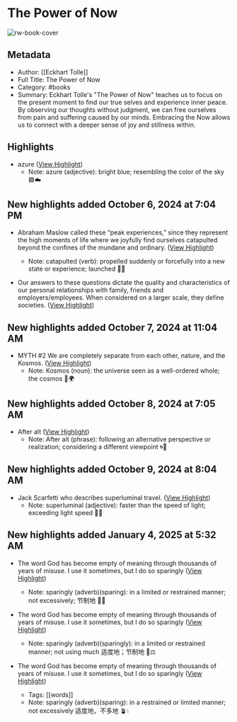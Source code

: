# The Power of Now

![rw-book-cover](https://readwise-assets.s3.amazonaws.com/media/reader/parsed_document_assets/222857294/KU-s92eGaTZxYl6TaqEOd4y08p0BuoMR8Ly4-qEYqus-cov_3gKxihJ.jpeg)

## Metadata
- Author: [[Eckhart Tolle]]
- Full Title: The Power of Now
- Category: #books
- Summary: Eckhart Tolle's "The Power of Now" teaches us to focus on the present moment to find our true selves and experience inner peace. By observing our thoughts without judgment, we can free ourselves from pain and suffering caused by our minds. Embracing the Now allows us to connect with a deeper sense of joy and stillness within.

## Highlights
- azure ([View Highlight](https://read.readwise.io/read/01j9bb7v073mcmd8hp19nkkhfy))
    - Note: azure (adjective): bright blue; resembling the color of the sky 🟦☁️

## New highlights added October 6, 2024 at 7:04 PM
- Abraham Maslow called these “peak experiences,” since they represent the high moments of life where we joyfully find ourselves catapulted beyond the confines of the mundane and ordinary. ([View Highlight](https://read.readwise.io/read/01j9hqzaxsshcvxzk0j0ftwj72))
    - Note: catapulted (verb): propelled suddenly or forcefully into a new state or experience; launched 🚀✨

- Our answers to these questions dictate the quality and characteristics of our personal relationships with family, friends and employers/employees. When considered on a larger scale, they define societies. ([View Highlight](https://read.readwise.io/read/01j9htjnvfkapt5tdcztwz8j5q))

## New highlights added October 7, 2024 at 11:04 AM
- MYTH #2 We are completely separate from each other, nature, and the Kosmos. ([View Highlight](https://read.readwise.io/read/01j9kqxzpnp984jg21tfbmavk9))
    - Note: Kosmos (noun): the universe seen as a well-ordered whole; the cosmos 🌌🌍

## New highlights added October 8, 2024 at 7:05 AM
- After alt ([View Highlight](https://read.readwise.io/read/01j9ntm770v0b2q2an3qscrpzj))
    - Note: After alt (phrase): following an alternative perspective or realization; considering a different viewpoint 🌀🔄

## New highlights added October 9, 2024 at 8:04 AM
- Jack Scarfetti who describes superluminal travel. ([View Highlight](https://read.readwise.io/read/01j9rff19ahsxy9mpyr3k5amxz))
    - Note: superluminal (adjective): faster than the speed of light; exceeding light speed 🌌🚀

## New highlights added January 4, 2025 at 5:32 AM
- The word God has become empty of meaning through thousands of years of misuse. I use it sometimes, but I do so sparingly ([View Highlight](https://read.readwise.io/read/01jgrdse09k9t6r2fscd0703gd))
    - Note: sparingly (adverb)(sparing): in a limited or restrained manner; not excessively; 节制地 🥄🌱

- The word God has become empty of meaning through thousands of years of misuse. I use it sometimes, but I do so sparingly ([View Highlight](https://read.readwise.io/read/01jgrdtahydf1e45defne18j2j))
    - Note: sparingly (adverb)(sparingly): in a limited or restrained manner; not using much 适度地；节制地 🌱⚖️

- The word God has become empty of meaning through thousands of years of misuse. I use it sometimes, but I do so sparingly ([View Highlight](https://read.readwise.io/read/01jgrdtrexr2c1ax3022adsxm1))
    - Tags: [[words]] 
    - Note: sparingly (adverb)(sparing): in a restrained or limited manner; not excessively 适度地，不多地 🪴💧


